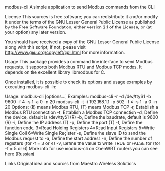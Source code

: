 modbus-cli
A simple application to send Modbus commands from the CLI

License
This sources is free software; you can redistribute it and/or modify it under the terms of the GNU Lesser General Public License as published by the Free Software Foundation; either version 2.1 of the License, or (at your option) any later version.

You should have received a copy of the GNU Lesser General Public License along with this script; if not, please visit http://www.gnu.org/copyleft/gpl.html for more information.

Usage
This package provides a command line interface to send Modbus requests. It supports both Modbus RTU and Modbus TCP modes. It depends on the excellent library libmodbus for C.

Once installed, it is possible to check its options and usage examples by executing modbus-cli -h:

Usage: modbus-cli [options...]
Examples:
	 modbus-cli -r -d /dev/ttyS1 -b 9600 -f 4 -s 1 -a 0 -n 20
	 modbus-cli -t -i 192.168.1.1 -p 502 -f 4 -s 1 -a 0 -n 20
Options: (R) means Modbus RTU, (T) means Modbus TCP
 -r,	 Establish a Modbus RTU connection
 -t,	 Establish a Modbus TCP connection
 -d,	 Define the device, default is /dev/ttyS1 (R)
 -b,	 Define the baudrate, default is 9600 (R)
 -i,	 Define the IP address (T)
 -p,	 Define the port (T)
 -f,	 Define the function code.
		 3=Read Holding Registers
		 4=Read Input Registers
		 5=Write Single Coil
		 6=Write Single Register
 -s,	 Define the slave ID to send the Modbus request to
 -a,	 Define the start address
 -n,	 Define the number of registers (for -f = 3 or 4)
 -v,	 Define the value to write TRUE or FALSE for (for -f = 5 or 6)
More info for use modbus-cli on OpenWRT routers you can see here (Russian)

Links
Original idea and sources from Maestro Wireless Solutions